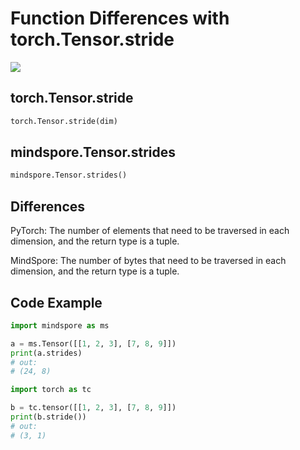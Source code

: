 # Function Differences with torch.Tensor.stride

<a href="https://gitee.com/mindspore/docs/blob/r1.10/docs/mindspore/source_en/note/api_mapping/pytorch_diff/stride.md" target="_blank"><img src="https://mindspore-website.obs.cn-north-4.myhuaweicloud.com/website-images/r1.9/resource/_static/logo_source_en.png"></a>

## torch.Tensor.stride

```python
torch.Tensor.stride(dim)
```

## mindspore.Tensor.strides

```python
mindspore.Tensor.strides()
```

## Differences

PyTorch: The number of elements that need to be traversed in each dimension, and the return type is a tuple.

MindSpore: The number of bytes that need to be traversed in each dimension, and the return type is a tuple.

## Code Example

```python
import mindspore as ms

a = ms.Tensor([[1, 2, 3], [7, 8, 9]])
print(a.strides)
# out:
# (24, 8)

import torch as tc

b = tc.tensor([[1, 2, 3], [7, 8, 9]])
print(b.stride())
# out:
# (3, 1)
```
